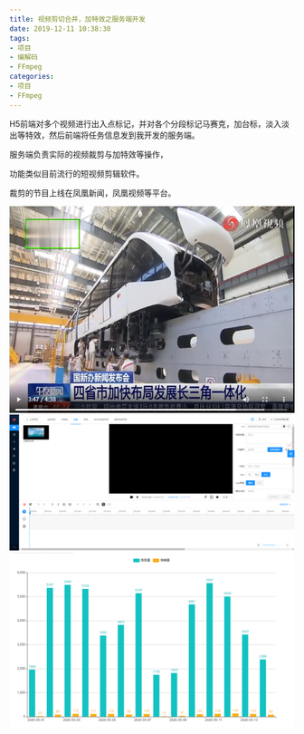 ```yaml
---
title: 视频剪切合并，加特效之服务端开发
date: 2019-12-11 10:38:30
tags:
- 项目
- 编解码
- FFmpeg
categories:
- 项目
- FFmpeg
---
```

H5前端对多个视频进行出入点标记，并对各个分段标记马赛克，加台标，淡入淡出等特效，然后前端将任务信息发到我开发的服务端。

服务端负责实际的视频裁剪与加特效等操作，

功能类似目前流行的短视频剪辑软件。

裁剪的节目上线在凤凰新闻，凤凰视频等平台。

![](/images/ffmerge.png)
![](/images/ffmerge_1.png)
![](/images/ffmerge_2.png)
